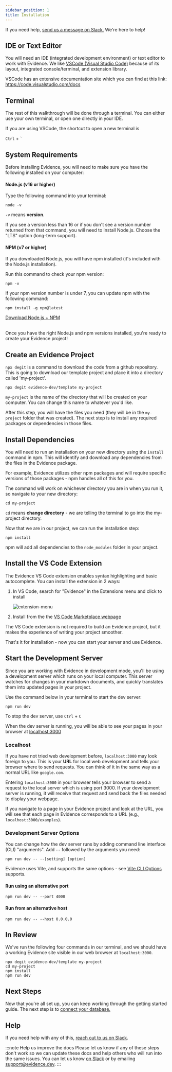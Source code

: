 ```yaml
---
sidebar_position: 1
title: Installation
---
```


If you need help, [send us a message on Slack.](/community) We're here to help!

## IDE or Text Editor

You will need an IDE (integrated development environment) or text editor to work with Evidence. We like [VSCode (Visual Studio Code)](https://code.visualstudio.com/) because of its layout, integrated console/terminal, and extension library.

VSCode has an extensive documentation site which you can find at this link:
https://code.visualstudio.com/docs

## Terminal

The rest of this walkthrough will be done through a terminal. You can either use your own terminal, or open one directly in your IDE.

If you are using VSCode, the shortcut to open a new terminal is

`Ctrl` + `` ` ``

## System Requirements

Before installing Evidence, you will need to make sure you have the following installed on your computer:

#### Node.js (v16 or higher)

Type the following command into your terminal:

```shell
node -v
```

`-v` means **version**.

If you see a version less than 16 or if you don't see a version number returned from that command, you will need to install Node.js. Choose the "LTS" option (long-term support).

#### NPM (v7 or higher)

If you downloaded Node.js, you will have npm installed (it's included with the Node.js installation).

Run this command to check your npm version:

```shell
npm -v
```

If your npm version number is under 7, you can update npm with the following command:

```shell
npm install -g npm@latest
```

<a class="external" href="https://nodejs.org/en/download">Download Node.js + NPM</a>
<br/><br/>

Once you have the right Node.js and npm versions installed, you're ready to create your Evidence project!

## Create an Evidence Project

`npx degit` is a command to download the code from a github repository. This is going to download our template project and place it into a directory called 'my-project'. 

```shell
npx degit evidence-dev/template my-project
```

`my-project` is the name of the directory that will be created on your computer. You can change this name to whatever you'd like.

After this step, you will have the files you need (they will be in the `my-project` folder that was created). The next step is to install any required packages or dependencies in those files.

## Install Dependencies

You will need to run an installation on your new directory using the `install` command in npm. This will identify and download any dependencies from the files in the Evidence package. 

For example, Evidence utilizes other npm packages and will require specific versions of those packages - npm handles all of this for you.

The command will work on whichever directory you are in when you run it, so navigate to your new directory:

```shell
cd my-project
```
`cd` means **change directory** - we are telling the terminal to go into the my-project directory.

Now that we are in our project, we can run the installation step:

```shell
npm install
```

npm will add all dependencies to the `node_modules` folder in your project.

## Install the VS Code Extension

The Evidence VS Code extension enables syntax highlighting and basic autocomplete. You can install the extension in 2 ways:

1. In VS Code, search for "Evidence" in the Extensions menu and click to install

    ![extension-menu](/img/extensions-menu-search.png)

1. Install from the the [VS Code Marketplace webpage](https://marketplace.visualstudio.com/items?itemName=Evidence.evidence-vscode)

The VS Code extension is not required to build an Evidence project, but it makes the experience of writing your project smoother.

That's it for installation - now you can start your server and use Evidence.

## Start the Development Server

Since you are working with Evidence in development mode, you'll be using a development server which runs on your local computer. This server watches for changes in your markdown documents, and quickly translates them into updated pages in your project.

Use the command below in your terminal to start the dev server:

```shell
npm run dev
```

To stop the dev server, use `Ctrl` + `C`

When the dev server is running, you will be able to see your pages in your browser at [localhost:3000](http://localhost:3000)

### Localhost

If you have not tried web development before, `localhost:3000` may look foreign to you. This is your **URL** for local web development and tells your browser where to send requests. You can think of it in the same way as a normal URL like `google.com`.

Entering `localhost:3000` in your browser tells your browser to send a request to the local server which is using port 3000. If your development server is running, it will receive that request and send back the files needed to display your webpage.

If you navigate to a page in your Evidence project and look at the URL, you will see that each page in Evidence corresponds to a URL (e.g., `localhost:3000/examples`).

### Development Server Options

You can change how the dev server runs by adding command line interface (CLI) "arguments". Add `--` followed by the arguments you need:
```shell
npm run dev -- --[setting] [option]
```

Evidence uses Vite, and supports the same options - see [Vite CLI Options](https://vitejs.dev/guide/cli.html#cli-options) supports.

#### Run using an alternative port

```shell
npm run dev -- --port 4000
```

#### Run from an alternative host

```shell
npm run dev -- --host 0.0.0.0
```

## In Review 

We've run the following four commands in our terminal, and we should have a working Evidence site visible in our web browser at `localhost:3000`. 

```shell
npx degit evidence-dev/template my-project
cd my-project 
npm install 
npm run dev 
```

## Next Steps

Now that you're all set up, you can keep working through the getting started guide. The next step is to [connect your database.](/core-concepts/data-sources)

## Help

If you need help with any of this, [reach out to us on Slack](/community).

:::note Help us improve the docs
Please let us know if any of these steps don't work so we can update these docs and help others who will run into the same issues. You can let us know [on Slack](/community) or by emailing <support@evidence.dev>.
:::
